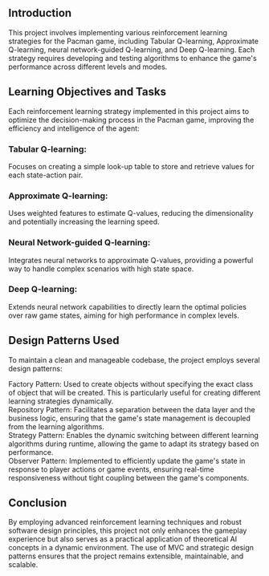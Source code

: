 ## Introduction
This project involves implementing various reinforcement learning strategies for the 
Pacman game, including Tabular Q-learning, Approximate Q-learning, neural network-guided 
Q-learning, and Deep Q-learning. Each strategy requires developing and testing algorithms to 
enhance the game's performance across different levels and modes.


## Learning Objectives and Tasks

Each reinforcement learning strategy implemented in this project aims to optimize the decision-making process in the Pacman game, improving the efficiency and intelligence of the agent:
### Tabular Q-learning: 
Focuses on creating a simple look-up table to store and retrieve values for each state-action pair.  
### Approximate Q-learning:
Uses weighted features to estimate Q-values, reducing the dimensionality and potentially increasing the learning speed.  
### Neural Network-guided Q-learning: 
Integrates neural networks to approximate Q-values, providing a powerful way to handle complex scenarios with high state space.  
### Deep Q-learning: 
Extends neural network capabilities to directly learn the optimal policies over raw game states, aiming for high performance in complex levels.  


## Design Patterns Used

To maintain a clean and manageable codebase, the project employs several design patterns:

Factory Pattern: Used to create objects without specifying the exact class of object that will be created. This is particularly useful for creating different learning strategies dynamically.  
Repository Pattern: Facilitates a separation between the data layer and the business logic, ensuring that the game's state management is decoupled from the learning algorithms.  
Strategy Pattern: Enables the dynamic switching between different learning algorithms during runtime, allowing the game to adapt its strategy based on performance.  
Observer Pattern: Implemented to efficiently update the game's state in response to player actions or game events, ensuring real-time responsiveness without tight coupling between the game's components.  


## Conclusion

By employing advanced reinforcement learning techniques and robust software design principles, this project not only enhances the gameplay experience but also serves as a practical application of theoretical AI concepts in a dynamic environment. The use of MVC and strategic design patterns ensures that the project remains extensible, maintainable, and scalable.
